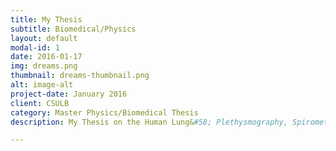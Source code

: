 ```yaml
---
title: My Thesis
subtitle: Biomedical/Physics
layout: default
modal-id: 1
date: 2016-01-17
img: dreams.png
thumbnail: dreams-thumbnail.png
alt: image-alt
project-date: January 2016
client: CSULB
category: Master Physics/Biomedical Thesis
description: My Thesis on the Human Lung&#58; Plethysmography, Spirometry, and Inverse Modeling. This thesis uses spirometric and plethysmograph data to determine characteristics and overall health of the lung. Then I used the data to perform modeling and parameter estimation to discern parameters of the lung that traditionally are obtained through invasive procedures. If you are an authorized contributor please click the button above to enter or download the GitHub repository. For further information visit the github project page <a href="http://louisdcoleman.github.io/Thesis/">Louis Coleman's Thesis</a>.

---
```

